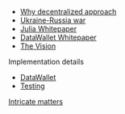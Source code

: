 * [Why decentralized approach](/whyDecentralizedApproach.md)
* [Ukraine-Russia war](/ukraineRussiaWar.md)
* [Julia Whitepaper](/juliaWhitepaper.md)
* [DataWallet Whitepaper](/dataWalletWhitepaper.md)
* [The Vision](vision.md)

Implementation details

* [DataWallet]()
* [Testing](testing.md)

[Intricate matters](intricateMatters/readme.md)